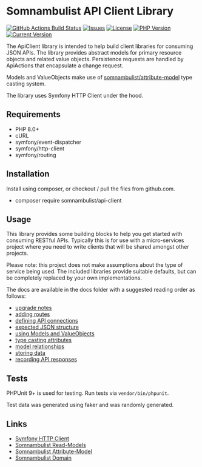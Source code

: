 # Somnambulist API Client Library

[![GitHub Actions Build Status](https://img.shields.io/github/workflow/status/somnambulist-tech/api-client/tests?logo=github)](https://github.com/somnambulist-tech/api-client/actions?query=workflow%3Atests)
[![Issues](https://img.shields.io/github/issues/somnambulist-tech/api-client?logo=github)](https://github.com/somnambulist-tech/api-client/issues)
[![License](https://img.shields.io/github/license/somnambulist-tech/api-client?logo=github)](https://github.com/somnambulist-tech/api-client/blob/master/LICENSE)
[![PHP Version](https://img.shields.io/packagist/php-v/somnambulist/api-client?logo=php&logoColor=white)](https://packagist.org/packages/somnambulist/api-client)
[![Current Version](https://img.shields.io/packagist/v/somnambulist/api-client?logo=packagist&logoColor=white)](https://packagist.org/packages/somnambulist/api-client)

The ApiClient library is intended to help build client libraries for consuming JSON APIs.
The library provides abstract models for primary resource objects and related value objects.
Persistence requests are handled by ApiActions that encapsulate a change request.

Models and ValueObjects make use of [somnambulist/attribute-model](https://github.com/somnambulist-tech/attribute-model) type casting system.

The library uses Symfony HTTP Client under the hood.

## Requirements

 * PHP 8.0+
 * cURL
 * symfony/event-dispatcher
 * symfony/http-client
 * symfony/routing

## Installation

Install using composer, or checkout / pull the files from github.com.

 * composer require somnambulist/api-client

## Usage

This library provides some building blocks to help you get started with consuming RESTful
APIs. Typically this is for use with a micro-services project where you need to write
clients that will be shared amongst other projects.

Please note: this project does not make assumptions about the type of service being used.
The included libraries provide suitable defaults, but can be completely replaced by your
own implementations.

The docs are available in the docs folder with a suggested reading order as follows:

 * [upgrade notes](docs/upgrading_from_1.X_to_2.0.md)
 * [adding routes](docs/routing.md)
 * [defining API connections](docs/connections.md)
 * [expected JSON structure](docs/json_format.md)
 * [using Models and ValueObjects](docs/models.md)
 * [type casting attributes](docs/type_casting.md)
 * [model relationships](docs/model_relationships.md)
 * [storing data](docs/persistence.md)
 * [recording API responses](docs/recording.md)

## Tests

PHPUnit 9+ is used for testing. Run tests via `vendor/bin/phpunit`.

Test data was generated using faker and was randomly generated.

## Links

 * [Symfony HTTP Client](https://symfony.com/doc/current/components/http_client.html)
 * [Somnambulist Read-Models](https://github.com/somnambulist-tech/read-models)
 * [Somnambulist Attribute-Model](https://github.com/somnambulist-tech/attribute-model)
 * [Somnambulist Domain](https://github.com/somnambulist-tech/domain)
